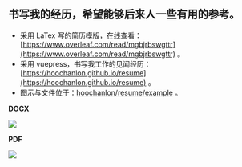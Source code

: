 ## 书写我的经历，希望能够后来人一些有用的参考。

* 采用 LaTex 写的简历模版，在线查看：[https://www.overleaf.com/read/mgbjrbswgttr](https://www.overleaf.com/read/mgbjrbswgttr) 。
* 采用 vuepress，书写我工作的见闻经历：[https://hoochanlon.github.io/resume](https://hoochanlon.github.io/resume) 。
* 图示与文件位于：[hoochanlon/resume/example](https://github.com/hoochanlon/resume/tree/main/example) 。

**DOCX**

![](https://cdn.statically.io/gh/hoochanlon/resume/main/resume.jpg)

**PDF**

![](https://cdn.statically.io/gh/hoochanlon/resume/main/resume.png)





